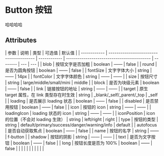 # Button 按钮

<f-button>哈哈哈哈</f-button>

## Attributes

| 参数         | 说明                                     | 类型         | 可选值                                      | 默认值   |
| ------------ | ---------------------------------------- | ------------ | ------------------------------------------- | -------- | --- | --- |
| blob         | 按钮文字是否加粗                         | boolean      | ——                                          | false    |
| round        | 是否为圆角按钮                           | boolean      | ——                                          | false    |
| fontSize     | 文字字体大小                             | string       | ——                                          | 14px     |
| fontColor    | 文字字体颜色                             | string       | ——                                          | ——       |
| size         | 按钮尺寸                                 | string       | large/middle/small/mini                     | middle   |
| block        | 是否为块级元素                           | boolean      | ——                                          | false    |
| link         | 链接按钮的地址                           | string       | ——                                          | ——       |
| target       | 原生 target 属性，在 link 类型存在时生效 | string       | \_blank/\_self/\_parent/\_top               | \_self   |
| loading      | 是否展示 loading 状态                    | boolean      | ——                                          | false    |
| disabled     | 是否禁用按钮                             | boolean      | ——                                          | false    |
| icon         | 按钮的 icon                              | string       | ——                                          | ——       |
| loadingIcon  | loading 状态的 icon                      | string       | ——                                          | ——       |
| iconPosition | icon 的位置（不会对 loading 生效）       | string       | left/right                                  | right    |
| type         | 按钮的类型                               | string       | default/primary/success/danger/warning/info | default  |
| autofocus    | 是否自动获取焦点                         | boolean      | ——                                          | false    |
| name         | 按钮的名字                               | string       | ——                                          | f-button |
| shadow       | 按钮的阴影                               | string       | ——                                          | ——       |
| text         | 是否为文字按钮                           | boolean      | ——                                          | false    |
| long         | 按钮长度是否为 100%                      | boolean      | ——                                          | false    |
| <!--         | color                                    | 按钮的颜色   | string                                      |          | ——  | --> |
| <!--         | linearGradient                           | 按钮的渐变色 | string                                      | ——       | ——  | --> |
|              |                                          |              |                                             |          |

